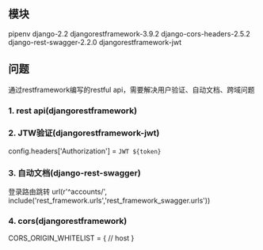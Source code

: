 ## 模块
pipenv
django-2.2
djangorestframework-3.9.2
django-cors-headers-2.5.2
django-rest-swagger-2.2.0
djangorestframework-jwt

## 问题
通过restframework编写的restful api，需要解决用户验证、自动文档、跨域问题
### 1. rest api(djangorestframework)
### 2. JTW验证(djangorestframework-jwt)
config.headers['Authorization'] = `JWT ${token}`
### 3. 自动文档(django-rest-swagger)
登录路由跳转
url(r'^accounts/', include('rest_framework.urls','rest_framework_swagger.urls'))
### 4. cors(djangorestframework)
CORS_ORIGIN_WHITELIST = {
  // host
}